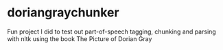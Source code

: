 # doriangraychunker

Fun project I did to test out part-of-speech tagging, chunking and parsing with nltk using the book The Picture of Dorian Gray
